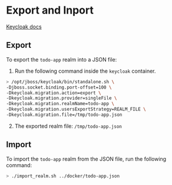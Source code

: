 # Export and Inport

[Keycloak docs](https://www.keycloak.org/docs/latest/server_admin/index.html#_export_import)

## Export

To export the `todo-app` realm into a JSON file:

1. Run the following command inside the `keycloak` container.

```bash
> /opt/jboss/keycloak/bin/standalone.sh \
-Djboss.socket.binding.port-offset=100 \
-Dkeycloak.migration.action=export \
-Dkeycloak.migration.provider=singleFile \
-Dkeycloak.migration.realmName=todo-app \
-Dkeycloak.migration.usersExportStrategy=REALM_FILE \
-Dkeycloak.migration.file=/tmp/todo-app.json
```

2. The exported realm file: `/tmp/todo-app.json`

## Import

To import the `todo-app` realm from the JSON file, run the following command:

```bash
> ./import_realm.sh ../docker/todo-app.json
```
